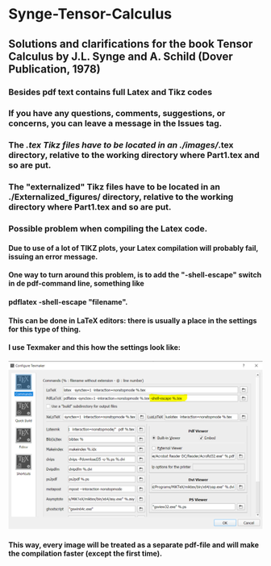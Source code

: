 # Synge-Tensor-Calculus
## Solutions and clarifications for the book Tensor Calculus by J.L. Synge and A. Schild (Dover Publication, 1978)
### Besides pdf text contains full Latex and Tikz codes
### If you have any questions, comments, suggestions, or concerns, you can leave a message in the Issues tag.
### The *.tex Tikz files have to be located in an ./images/*.tex directory, relative to the working directory where Part1.tex and so are put.
### The "externalized"  Tikz files have to be located in an ./Externalized_figures/ directory, relative to the working directory where Part1.tex and so are put. 
### Possible problem when compiling the Latex code. 
#### Due to use of a lot of TIKZ plots, your Latex compilation  will probably fail, issuing an error message. 
#### One way to turn around this problem, is to add the "-shell-escape" switch in de pdf-command line, something like
#### pdflatex -shell-escape "filename".
#### This  can be done in LaTeX editors: there is usually a place in the settings for this type of thing.
#### I use Texmaker and this how the settings look like:
<img src="https://github.com/Niohori/Synge-Tensor-Calculus/blob/main/images/texmaker.PNG" width="800" />

#### This way, every image will be treated as a separate pdf-file and will make the compilation faster (except the first time).



